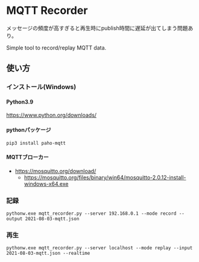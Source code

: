 # MQTT Recorder

メッセージの頻度が高すぎると再生時にpublish時間に遅延が出てしまう問題あり。

Simple tool to record/replay MQTT data.

## 使い方
### インストール(Windows)
#### Python3.9
https://www.python.org/downloads/

#### pythonパッケージ
```
pip3 install paho-mqtt
```

#### MQTTブローカー
* https://mosquitto.org/download/
  * https://mosquitto.org/files/binary/win64/mosquitto-2.0.12-install-windows-x64.exe

### 記録
```
pythonw.exe mqtt_recorder.py --server 192.168.0.1 --mode record --output 2021-08-03-mqtt.json
```

### 再生
```
pythonw.exe mqtt_recorder.py --server localhost --mode replay --input 2021-08-03-mqtt.json --realtime
 ```
